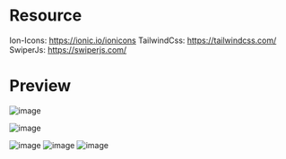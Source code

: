 # Resource
 Ion-Icons: https://ionic.io/ionicons
 TailwindCss: https://tailwindcss.com/
 SwiperJs: https://swiperjs.com/

# Preview 
![image](https://user-images.githubusercontent.com/86012214/161226176-d9afe034-81d1-427c-bc4a-a605f6f8fbc1.png)

![image](https://user-images.githubusercontent.com/86012214/161300592-0ca282df-6328-447f-885c-bfdcd13c650c.png)

![image](https://user-images.githubusercontent.com/86012214/161300663-5e331b38-36ed-4da0-aa09-d6489b38d37b.png)
![image](https://user-images.githubusercontent.com/86012214/161300700-547f426a-50da-4e38-a4e4-c2fbcd635e91.png)
![image](https://user-images.githubusercontent.com/86012214/161300825-7bd60b6c-7b92-483e-81c9-c55f2c4c1426.png)
